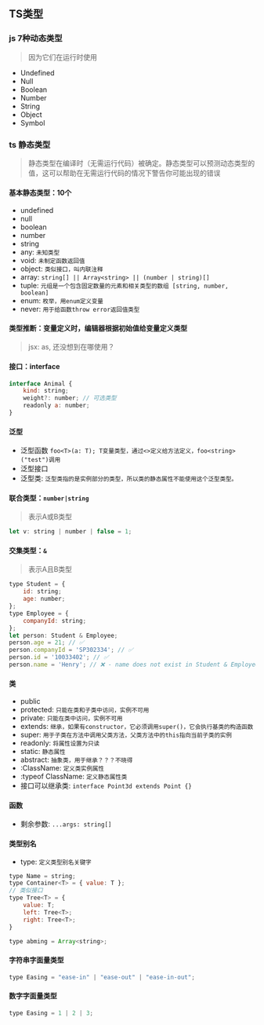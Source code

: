 ## TS类型

### js 7种动态类型

>  因为它们在运行时使用

* Undefined
* Null
* Boolean
* Number
* String
* Object
* Symbol

### ts 静态类型

> 静态类型在编译时（无需运行代码）被确定。静态类型可以预测动态类型的值，这可以帮助在无需运行代码的情况下警告你可能出现的错误


#### 基本静态类型：10个

* undefined
* null
* boolean
* number
* string
* any: `未知类型`
* void: `未制定函数返回值`
* object: `类似接口，叫内联注释`
* array: `string[] || Array<string> || (number | string)[]`
* tuple: `元组是一个包含固定数量的元素和相关类型的数组 [string, number, boolean]`
* enum: `枚举，用enum定义变量`
* never: `用于给函数throw error返回值类型`



#### 类型推断：变量定义时，编辑器根据初始值给变量定义类型

> jsx: as, 还没想到在哪使用？


#### 接口：interface

```javascript
interface Animal {
    kind: string;
    weight?: number; // 可选类型
    readonly a: number;
}
```


#### 泛型

* 泛型函数 `foo<T>(a: T); T变量类型，通过<>定义给方法定义，foo<string>("test")调用` 
* 泛型接口
* 泛型类: `泛型类指的是实例部分的类型，所以类的静态属性不能使用这个泛型类型。`


#### 联合类型：`number|string`

> 表示A或B类型

```javascript
let v: string | number | false = 1;
```



#### 交集类型：`&`

> 表示A且B类型

```javascript
type Student = {
    id: string;
    age: number;
};
type Employee = {
    companyId: string;
};
let person: Student & Employee;
person.age = 21; // ✅
person.companyId = 'SP302334'; // ✅
person.id = '10033402'; // ✅
person.name = 'Henry'; // ❌ - name does not exist in Student & Employee
```


#### 类

* public
* protected: `只能在类和子类中访问，实例不可用`
* private: `只能在类中访问，实例不可用`
* extends: `继承，如果有constructor，它必须调用super()，它会执行基类的构造函数`
* super: `用于子类在方法中调用父类方法，父类方法中的this指向当前子类的实例`
* readonly: `将属性设置为只读`
* static: `静态属性`
* abstract: `抽象类，用于继承？？？不晓得`
* :ClassName: `定义类实例属性`
* :typeof ClassName: `定义静态属性类`
* 接口可以继承类: `interface Point3d extends Point {}`



#### 函数

* 剩余参数: `...args: string[]`



#### 类型别名

* type: `定义类型别名关键字`

```javascript
type Name = string;
type Container<T> = { value: T };
// 类似接口
type Tree<T> = {
    value: T;
    left: Tree<T>;
    right: Tree<T>;
}

type abming = Array<string>;
```


#### 字符串字面量类型

```javascript
type Easing = "ease-in" | "ease-out" | "ease-in-out";
```


#### 数字字面量类型

```javascript
type Easing = 1 | 2 | 3;
```

